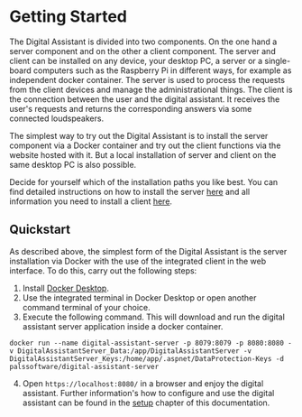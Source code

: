 # Getting Started

The Digital Assistant is divided into two components. On the one hand a server component and on the other a client component. The server and client can be installed on any device, your desktop PC, a server or a single-board computers such as the Raspberry Pi in different ways, for example as independent docker container. The server is used to process the requests from the client devices and manage the administrational things. The client is the connection between the user and the digital assistant. It receives the user's requests and returns the corresponding answers via some connected loudspeakers.

The simplest way to try out the Digital Assistant is to install the server component via a Docker container and try out the client functions via the website hosted with it. But a local installation of server and client on the same desktop PC is also possible.

Decide for yourself which of the installation paths you like best. You can find detailed instructions on how to install the server [here](host-server.md) and all information you need to install a client [here](host-client.md).

## Quickstart
As described above, the simplest form of the Digital Assistant is the server installation via Docker with the use of the integrated client in the web interface. To do this, carry out the following steps:

1. Install [Docker Desktop](https://www.docker.com/products/docker-desktop/).
2. Use the integrated terminal in Docker Desktop or open another command terminal of your choice.
3. Execute the following command. This will download and run the digital assistant server application inside a docker container.
```
docker run --name digital-assistant-server -p 8079:8079 -p 8080:8080 -v DigitalAssistantServer_Data:/app/DigitalAssistantServer -v DigitalAssistantServer_Keys:/home/app/.aspnet/DataProtection-Keys -d palssoftware/digital-assistant-server

```
4. Open `https://localhost:8080/` in a browser and enjoy the digital assistant. Further information's how to configure and use the digital assistant can be found in the [setup](../setup/setup.md) chapter of this documentation.